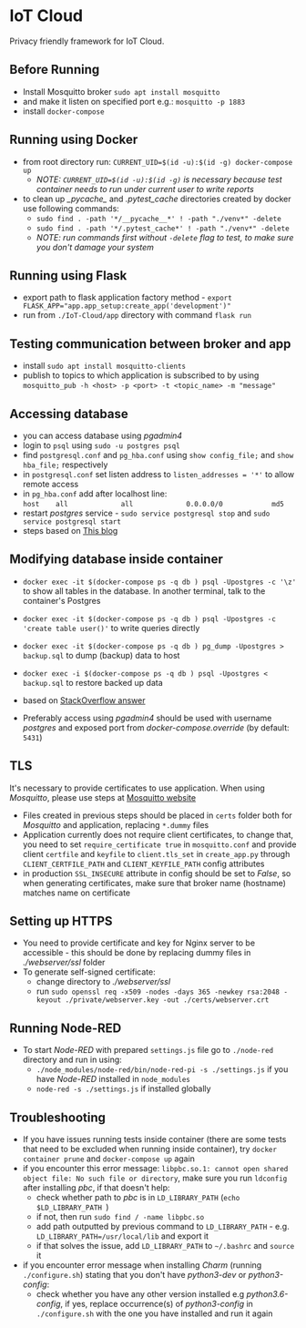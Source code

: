 IoT Cloud
========================

Privacy friendly framework for IoT Cloud.

## Before Running
- Install Mosquitto broker `sudo apt install mosquitto`
- and make it listen on specified port e.g.: `mosquitto -p 1883`
- install `docker-compose`

## Running using Docker
- from root directory run: `CURRENT_UID=$(id -u):$(id -g) docker-compose up`
    - _NOTE: `CURRENT_UID=$(id -u):$(id -g)` is necessary because test container needs to run under current user to write reports_ 
- to clean up _\__pycache_\__ and _.pytest\_cache_ directories created by docker use following commands:
    - `sudo find . -path '*/__pycache__*' ! -path "./venv*" -delete`
    - `sudo find . -path '*/.pytest_cache*' ! -path "./venv*" -delete`
    - _NOTE: run commands first without `-delete` flag to test, to make sure you don't damage your system_

## Running using Flask
- export path to flask application factory method - `export FLASK_APP="app.app_setup:create_app('development')"`
- run from `./IoT-Cloud/app` directory with command `flask run`

## Testing communication between broker and app
- install `sudo apt install mosquitto-clients`
- publish to topics to which application is subscribed to by using `mosquitto_pub -h <host> -p <port> -t <topic_name> -m "message"`

## Accessing database
- you can access database using _pgadmin4_
- login to `psql` using `sudo -u postgres psql`
- find `postgresql.conf` and `pg_hba.conf` using `show config_file;` and `show hba_file;` respectively
- in `postgresql.conf` set listen address to `listen_addresses = '*'` to allow remote access
- in `pg_hba.conf` add after localhost line: <code>host&nbsp;&nbsp;&nbsp;&nbsp;all&nbsp;&nbsp;&nbsp;&nbsp;&nbsp;&nbsp;&nbsp;&nbsp;&nbsp;&nbsp;&nbsp;&nbsp;&nbsp;all&nbsp;&nbsp;&nbsp;&nbsp;&nbsp;&nbsp;&nbsp;&nbsp;&nbsp;&nbsp;&nbsp;&nbsp;&nbsp;0.0.0.0/0&nbsp;&nbsp;&nbsp;&nbsp;&nbsp;&nbsp;&nbsp;&nbsp;&nbsp;&nbsp;&nbsp;&nbsp;md5</code>
- restart _postgres_ service - `sudo service postgresql stop` and `sudo service postgresql start`
- steps based on [This blog](https://blog.jsinh.in/how-to-enable-remote-access-to-postgresql-database-server/#.VZqPgnXInK5 "This blog")

## Modifying database inside container
- `docker exec -it $(docker-compose ps -q db ) psql -Upostgres -c '\z'`  to show all tables in the database. In another terminal, talk to the container's Postgres
- `docker exec -it $(docker-compose ps -q db ) psql -Upostgres -c 'create table user()'` to write queries directly

- `docker exec -it $(docker-compose ps -q db ) pg_dump -Upostgres > backup.sql`  to dump (backup) data to host
- `docker exec -i $(docker-compose ps -q db ) psql -Upostgres < backup.sql`  to restore backed up data
- based on [StackOverflow answer](https://stackoverflow.com/questions/35679995/how-to-use-a-postgresql-container-with-existing-data "StackOverflow answer")

- Preferably access using _pgadmin4_ should be used with username _postgres_ and exposed port from _docker-compose.override_ (by default: `5431`)

## TLS
It's necessary to provide certificates to use application. When using _Mosquitto_, please use steps at [Mosquitto website](https://mosquitto.org/man/mosquitto-tls-7.html "Mosquitto website")
- Files created in previous steps should be placed in `certs` folder both for _Mosquitto_ and application, replacing `*.dummy` files
- Application currently does not require client certificates, to change that, you need to set `require_certificate true` in `mosquitto.conf` and provide client `certfile` and `keyfile` to `client.tls_set` in `create_app.py` through `CLIENT_CERTFILE_PATH` and `CLIENT_KEYFILE_PATH` config attributes
- in production `SSL_INSECURE` attribute in config should be set to _False_, so when generating certificates, make sure that broker name (hostname) matches name on certificate

## Setting up HTTPS
- You need to provide certificate and key for Nginx server to be accessible - this should be done by replacing dummy files in _./webserver/ssl_ folder 
- To generate self-signed certificate:
    - change directory to _./webserver/ssl_
    - run `sudo openssl req -x509 -nodes -days 365 -newkey rsa:2048 -keyout ./private/webserver.key -out ./certs/webserver.crt`
    
## Running Node-RED
- To start _Node-RED_ with prepared `settings.js` file go to `./node-red` directory and run in using:
    - `./node_modules/node-red/bin/node-red-pi -s ./settings.js` if you have _Node-RED_ installed in `node_modules`
    - `node-red -s ./settings.js` if installed globally
    
## Troubleshooting
- If you have issues running tests inside container (there are some tests that need to be excluded when running inside container), try `docker container prune` and `docker-compose up` again
- if you encounter this error message: `libpbc.so.1: cannot open shared object file: No such file or directory`, make sure you run `ldconfig` after installing _pbc_, if that doesn't help:
    - check whether path to _pbc_ is in `LD_LIBRARY_PATH` (`echo $LD_LIBRARY_PATH `)
    - if not, then run `sudo find / -name libpbc.so`
    - add path outputted by previous command to `LD_LIBRARY_PATH` - e.g. `LD_LIBRARY_PATH=/usr/local/lib` and export it
    - if that solves the issue, add `LD_LIBRARY_PATH` to `~/.bashrc` and `source` it
- if you encounter error message when installing _Charm_ (running `./configure.sh`) stating that you don't have _python3-dev_ or _python3-config_:
    - check whether you have any other version installed e.g _python3.6-config_, if yes, replace occurrence(s) of _python3-config_ in `./configure.sh` with the one you have installed and run it again